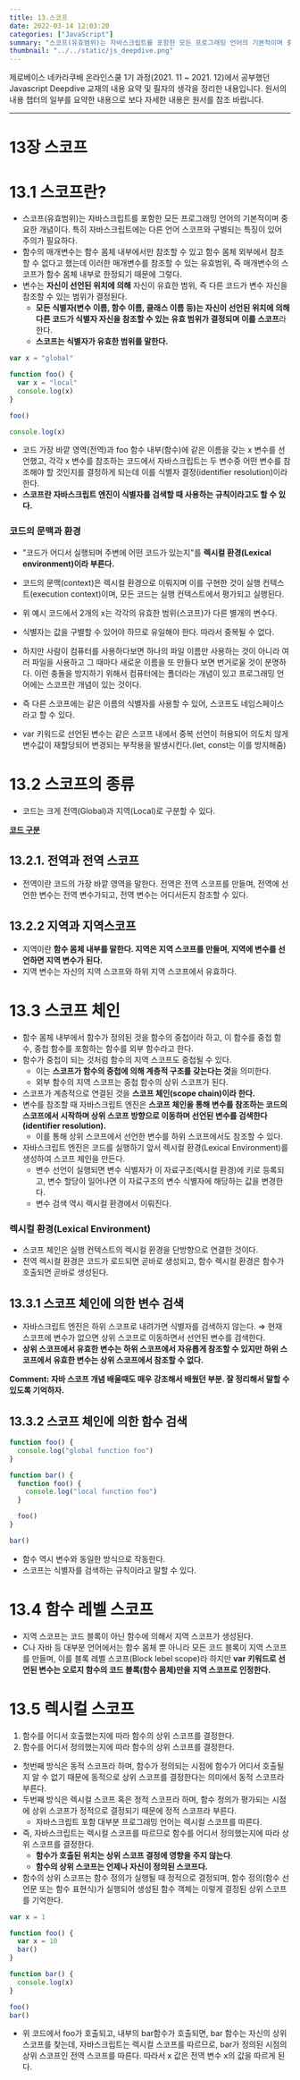 ```yaml
---
title: 13.스코프
date: 2022-03-14 12:03:20
categories: ["JavaScript"]
summary: "스코프(유효범위)는 자바스크립트를 포함한 모든 프로그래밍 언어의 기본적이며 중요한 개념이다. 특히 자바스크립트에는 다른 언어 스코프와 구별되는 특징이 있어 주의가 필요하다."
thumbnail: "../../static/js_deepdive.png"
---
```


제로베이스 네카라쿠배 온라인스쿨 1기 과정(2021. 11 ~ 2021. 12)에서 공부했던 Javascript Deepdive 교재의 내용 요약 및 필자의 생각을 정리한 내용입니다. 원서의 내용 챕터의 일부를 요약한 내용으로 보다 자세한 내용은 원서를 참조 바랍니다.

---

# 13장 스코프

# 13.1 스코프란?

- 스코프(유효범위)는 자바스크립트를 포함한 모든 프로그래밍 언어의 기본적이며 중요한 개념이다. 특히 자바스크립트에는 다른 언어 스코프와 구별되는 특징이 있어 주의가 필요하다.
- 함수의 매개변수는 함수 몸체 내부에서만 참조할 수 있고 함수 몸체 외부에서 참조할 수 없다고 했는데 이러한 매개변수를 참조할 수 있는 유효범위, 즉 매개변수의 스코프가 함수 몸체 내부로 한정되기 때문에 그렇다.
- 변수는 **자신이 선언된 위치에 의해** 자신이 유효한 범위, 즉 다른 코드가 변수 자신을 참조할 수 있는 범위가 결정된다.
  - **모든 식별자(변수 이름, 함수 이름, 클래스 이름 등)는 자신이 선언된 위치에 의해 다른 코드가 식별자 자신을 참조할 수 있는 유효 범위가 결정되며 이를 스코프**라 한다.
  - **스코프는 식별자가 유효한 범위를 말한다.**

```jsx
var x = "global"

function foo() {
  var x = "local"
  console.log(x)
}

foo()

console.log(x)
```

- 코드 가장 바깥 영역(전역)과 foo 함수 내부(함수)에 같은 이름을 갖는 x 변수를 선언했고, 각각 x 변수를 참조하는 코드에서 자바스크립트는 두 변수중 어떤 변수를 참조해야 할 것인지를 결정하게 되는데 이를 식별자 결정(identifier resolution)이라 한다.
- **스코프란 자바스크립트 엔진이 식별자를 검색할 때 사용하는 규칙이라고도 할 수 있다.**

### 코드의 문맥과 환경

- "코드가 어디서 실행되며 주변에 어떤 코드가 있는지"를 **렉시컬 환경(Lexical environment)이라 부른다.**
- 코드의 문맥(context)은 렉시컬 환경으로 이뤄지며 이를 구현한 것이 실행 컨텍스트(execution context)이며, 모든 코드는 실행 컨텍스트에서 평가되고 실행된다.

- 위 예시 코드에서 2개의 x는 각각의 유효한 범위(스코프)가 다른 별개의 변수다.
- 식별자는 값을 구별할 수 있어야 하므로 유일해야 한다. 따라서 중복될 수 없다.
- 하지만 사람이 컴퓨터를 사용하다보면 하나의 파일 이름만 사용하는 것이 아니라 여러 파일을 사용하고 그 때마다 새로운 이름을 또 만들다 보면 번거로울 것이 분명하다. 이런 충돌을 방지하기 위해서 컴퓨터에는 폴더라는 개념이 있고 프로그래밍 언어에는 스코프란 개념이 있는 것이다.
- 즉 다른 스코프에는 같은 이름의 식별자를 사용할 수 있어, 스코프도 네임스페이스라고 할 수 있다.
- var 키워드로 선언된 변수는 같은 스코프 내에서 중복 선언이 허용되어 의도치 않게 변수값이 재할당되어 변경되는 부작용을 발생시킨다.(let, const는 이를 방지해줌)

# 13.2 스코프의 종류

- 코드는 크게 전역(Global)과 지역(Local)로 구분할 수 있다.

[**코드 구분**](https://adhesive-ice-cb5.notion.site/4d06865deccc43989717df5750c88d76?v=1ac4ac63ea4a4443b61b454cbb13c185)

## 13.2.1. 전역과 전역 스코프

- 전역이란 코드의 가장 바깥 영역을 말한다. 전역은 전역 스코프를 만들며, 전역에 선언한 변수는 전역 변수가되고, 전역 변수는 어디서든지 참조할 수 있다.

## 13.2.2 지역과 지역스코프

- 지역이란 **함수 몸체 내부를 말한다. 지역은 지역 스코프를 만들며, 지역에 변수를 선언하면 지역 변수가 된다.**
- 지역 변수는 자신의 지역 스코프와 하위 지역 스코프에서 유효하다.

# 13.3 스코프 체인

- 함수 몸체 내부에서 함수가 정의된 것을 함수의 중첩이라 하고, 이 함수를 중첩 함수, 중첩 함수를 포함하는 함수를 외부 함수라고 한다.
- 함수가 중첩이 되는 것처럼 함수의 지역 스코프도 중첩될 수 있다.
  - 이는 **스코프가 함수의 중첩에 의해 계층적 구조를 갖는다는 것**을 의미한다.
  - 외부 함수의 지역 스코프는 중첩 함수의 상위 스코프가 된다.
- 스코프가 계층적으로 연결된 것을 **스코프 체인(scope chain)이라 한다.**
- 변수를 참조할 때 자바스크립트 엔진은 **스코프 체인을 통해 변수를 참조하는 코드의 스코프에서 시작하며 상위 스코프 방향으로 이동하며 선언된 변수를 검색한다(identifier resolution).**
  - 이를 통해 상위 스코프에서 선언한 변수를 하위 스코프에서도 참조할 수 있다.
- 자바스크립트 엔진은 코드를 실행하기 앞서 렉시컬 환경(Lexical Environment)를 생성하여 스코프 체인을 만든다.
  - 변수 선언이 실행되면 변수 식별자가 이 자료구조(렉시컬 환경)에 키로 등록되고, 변수 할당이 일어나면 이 자료구조의 변수 식별자에 해당하는 값을 변경한다.
  - 변수 검색 역시 렉시컬 환경에서 이뤄진다.

### 렉시컬 환경(Lexical Environment)

- 스코프 체인은 실행 컨텍스트의 렉시컬 환경을 단방향으로 연결한 것이다.
- 전역 렉시컬 환경은 코드가 로드되면 곧바로 생성되고, 함수 렉시컬 환경은 함수가 호출되면 곧바로 생성된다.

## 13.3.1 스코프 체인에 의한 변수 검색

- 자바스크립트 엔진은 하위 스코프로 내려가면 식별자를 검색하지 않는다. ⇒ 현재 스코프에 변수가 없으면 상위 스코프로 이동하면서 선언된 변수를 검색한다.
- **상위 스코프에서 유효한 변수는 하위 스코프에서 자유롭게 참조할 수 있지만 하위 스코프에서 유효한 변수는 상위 스코프에서 참조할 수 없다.**

**Comment: 자바 스코프 개념 배울때도 매우 강조해서 배웠던 부분. 잘 정리해서 말할 수 있도록 기억하자.**

## 13.3.2 스코프 체인에 의한 함수 검색

```jsx
function foo() {
  console.log("global function foo")
}

function bar() {
  function foo() {
    console.log("local function foo")
  }

  foo()
}

bar()
```

- 함수 역시 변수와 동일한 방식으로 작동한다.
- 스코프는 식별자를 검색하는 규칙이라고 말할 수 있다.

# 13.4 함수 레벨 스코프

- 지역 스코프는 코드 블록이 아닌 함수에 의해서 지역 스코프가 생성된다.
- C나 자바 등 대부분 언어에서는 함수 몸체 뿐 아니라 모든 코드 블록이 지역 스코프를 만들며, 이를 블록 레벨 스코프(Block lebel scope)라 하지만 **var 키워드로 선언된 변수는 오로지 함수의 코드 블록(함수 몸체)만을 지역 스코프로 인정한다.**

# 13.5 렉시컬 스코프

1. 함수를 어디서 호출했는지에 따라 함수의 상위 스코프를 결정한다.
2. 함수를 어디서 정의했는지에 따라 함수의 상위 스코프를 결정한다.

- 첫번째 방식은 동적 스코프라 하며, 함수가 정의되는 시점에 함수가 어디서 호출될지 알 수 없기 때문에 동적으로 상위 스코프를 결정한다는 의미에서 동적 스코프라 부른다.
- 두번째 방식은 렉시컬 스코프 혹은 정적 스코프라 하며, 함수 정의가 평가되는 시점에 상위 스코프가 정적으로 결정되기 때문에 정적 스코프라 부른다.
  - 자바스크립트 포함 대부분 프로그래밍 언어는 렉시컬 스코프를 따른다.
- 즉, 자바스크립트는 렉시컬 스코프를 따르므로 함수를 어디서 정의했는지에 따라 상위 스코프를 결정한다.
  - **함수가 호출된 위치는 상위 스코프 결정에 영향을 주지 않는다**.
  - **함수의 상위 스코프는 언제나 자신이 정의된 스코프다.**
- 함수의 상위 스코프는 함수 정의가 실행될 때 정적으로 결정되며, 함수 정의(함수 선언문 또는 함수 표현식)가 실행되어 생성된 함수 객체는 이렇게 결정된 상위 스코프를 기억한다.

```jsx
var x = 1

function foo() {
  var x = 10
  bar()
}

function bar() {
  console.log(x)
}

foo()
bar()
```

- 위 코드에서 foo가 호출되고, 내부의 bar함수가 호출되면, bar 함수는 자신의 상위 스코프를 찾는데, 자바스크립트는 렉시컬 스코프를 따르므로, bar가 정의된 시점의 상위 스코프인 전역 스코프를 따른다. 따라서 x 값은 전역 변수 x의 값을 따르게 된다.

